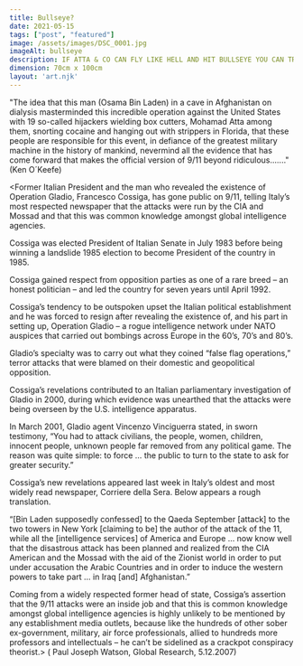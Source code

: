 ```yaml
---
title: Bullseye?
date: 2021-05-15
tags: ["post", "featured"]
image: /assets/images/DSC_0001.jpg
imageAlt: bullseye
description: IF ATTA & CO CAN FLY LIKE HELL AND HIT BULLSEYE YOU CAN TRUST ME TO WIN FORMULA 1 RACE
dimension: 70cm x 100cm
layout: 'art.njk'
---
```


"The idea that this man (Osama Bin Laden) in a cave in Afghanistan on dialysis masterminded this incredible operation against the United States with 19 so-called hijackers wielding box cutters, Mohamad Atta among them, snorting cocaine and hanging out with strippers in Florida, that these people are responsible for this event, in defiance of the greatest military machine in the history of mankind, nevermind all the evidence that has come forward that makes the official version of 9/11 beyond ridiculous......."  (Ken O´Keefe)



<Former Italian President and the man who revealed the existence of Operation Gladio, Francesco Cossiga, has gone public on 9/11, telling Italy’s most respected newspaper that the attacks were run by the CIA and Mossad and that this was common knowledge amongst global intelligence agencies.


Cossiga was elected President of Italian Senate in July 1983 before being winning a landslide 1985 election to become President of the country in 1985.


Cossiga gained respect from opposition parties as one of a rare breed – an honest politician – and led the country for seven years until April 1992.

Cossiga’s tendency to be outspoken upset the Italian political establishment and he was forced to resign after revealing the existence of, and his part in setting up, Operation Gladio – a rogue intelligence network under NATO auspices that carried out bombings across Europe in the 60’s, 70’s and 80’s.


Gladio’s specialty was to carry out what they coined “false flag operations,” terror attacks that were blamed on their domestic and geopolitical opposition.


Cossiga’s revelations contributed to an Italian parliamentary investigation of Gladio in 2000, during which evidence was unearthed that the attacks were being overseen by the U.S. intelligence apparatus.


In March 2001, Gladio agent Vincenzo Vinciguerra stated, in sworn testimony, “You had to attack civilians, the people, women, children, innocent people, unknown people far removed from any political game. The reason was quite simple: to force … the public to turn to the state to ask for greater security.”

Cossiga’s new revelations appeared last week in Italy’s oldest and most widely read newspaper, Corriere della Sera. Below appears a rough translation.


“[Bin Laden supposedly confessed] to the Qaeda September [attack] to the two towers in New York [claiming to be] the author of the attack of the 11, while all the [intelligence services] of America and Europe … now know well that the disastrous attack has been planned and realized from the CIA American and the Mossad with the aid of the Zionist world in order to put under accusation the Arabic Countries and in order to induce the western powers to take part … in Iraq [and] Afghanistan.”


Coming from a widely respected former head of state, Cossiga’s assertion that the 9/11 attacks were an inside job and that this is common knowledge amongst global intelligence agencies is highly unlikely to be mentioned by any establishment media outlets, because like the hundreds of other sober ex-government, military, air force professionals, allied to hundreds more professors and intellectuals – he can’t be sidelined as a crackpot conspiracy theorist.>  ( Paul Joseph Watson, Global Research, 5.12.2007)